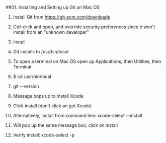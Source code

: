 ##01.  Installing and Setting up Git on Mac OS

1.  Install Git from https://git-scm.com/downloads

2.  Ctrl-click and open, and override security preferences since it won't install from an "unknown developer"

3.  Install

4.  Git installs to /usr/bin/local

5.  To open a terminal on Mac OS open up Applications, then Utilities, then Terminal

6.  $ cd /usr/bin/local

7.  git --version

8.  Message pops up to install Xcode

9.  Click install (don't click on get Xcode)

10.  Alternatively, install from command line:  xcode-select --install

11.  Will pop up the same message box, click on install

12.  Verify install:  xcode-select -p
